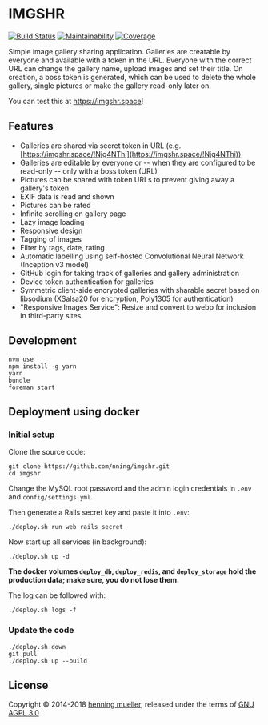 # IMGSHR

[![Build Status](https://img.shields.io/travis/nning/imgshr/master.svg)](https://travis-ci.org/nning/imgshr)
[![Maintainability](https://img.shields.io/codeclimate/maintainability/nning/imgshr.svg)](https://codeclimate.com/github/nning/imgshr)
[![Coverage](https://img.shields.io/coveralls/nning/imgshr/master.svg)](https://coveralls.io/r/nning/imgshr)


Simple image gallery sharing application. Galleries are creatable by everyone
and available with a token in the URL. Everyone with the correct URL can change
the gallery name, upload images and set their title. On creation, a boss token
is generated, which can be used to delete the whole gallery, single pictures or
make the gallery read-only later on.

You can test this at https://imgshr.space!

## Features

* Galleries are shared via secret token in URL
  (e.g. [https://imgshr.space/!Njg4NThi](https://imgshr.space/!Njg4NThi))
* Galleries are editable by everyone or -- when they are configured to be
  read-only -- only with a boss token (URL)
* Pictures can be shared with token URLs to prevent giving away a gallery's
  token
* EXIF data is read and shown
* Pictures can be rated
* Infinite scrolling on gallery page
* Lazy image loading
* Responsive design
* Tagging of images
* Filter by tags, date, rating
* Automatic labelling using self-hosted Convolutional Neural Network
  (Inception v3 model)
* GitHub login for taking track of galleries and gallery administration
* Device token authentication for galleries
* Symmetric client-side encrypted galleries with sharable secret based on
  libsodium (XSalsa20 for encryption, Poly1305 for authentication)
* "Responsive Images Service": Resize and convert to webp for inclusion in
  third-party sites

## Development

    nvm use
	npm install -g yarn
	yarn
	bundle
	foreman start

## Deployment using docker

### Initial setup

Clone the source code:

    git clone https://github.com/nning/imgshr.git
    cd imgshr

Change the MySQL root password and the admin login credentials in `.env` and
`config/settings.yml`.

Then generate a Rails secret key and paste it into `.env`:

    ./deploy.sh run web rails secret

Now start up all services (in background):

    ./deploy.sh up -d

**The docker volumes `deploy_db`, `deploy_redis`, and `deploy_storage` hold the
production data; make sure, you do not lose them.**

The log can be followed with:

    ./deploy.sh logs -f

### Update the code

    ./deploy.sh down
    git pull
    ./deploy.sh up --build

## License

Copyright © 2014-2018 [henning mueller](https://nning.io/), released
under the terms of [GNU AGPL 3.0](http://www.gnu.org/licenses/agpl-3.0.html).
